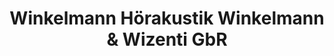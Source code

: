 ---
title: "Winkelmann Hörakustik Winkelmann & Wizenti GbR"
url: /bochum/winkelmann-hoerakustik-winkelmann-und-wizenti-gbr/
shop: Hörgeräte
---